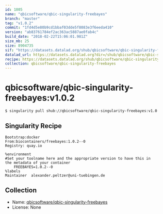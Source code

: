 ```yaml
---
id: 1805
name: "qbicsoftware/qbic-singularity-freebayes"
branch: "master"
tag: "v1.0.2"
commit: "1fd4d5e80b9cd1bbaf03dde5f8083e3f6eeda410"
version: "ab83761784ef2ac363ac5887ae0fab4c"
build_date: "2018-02-22T15:06:01.981Z"
size_mb: 25
size: 8904735
sif: "https://datasets.datalad.org/shub/qbicsoftware/qbic-singularity-freebayes/v1.0.2/2018-02-22-1fd4d5e8-ab837617/ab83761784ef2ac363ac5887ae0fab4c.simg"
datalad_url: https://datasets.datalad.org?dir=/shub/qbicsoftware/qbic-singularity-freebayes/v1.0.2/2018-02-22-1fd4d5e8-ab837617/
recipe: https://datasets.datalad.org/shub/qbicsoftware/qbic-singularity-freebayes/v1.0.2/2018-02-22-1fd4d5e8-ab837617/Singularity
collection: qbicsoftware/qbic-singularity-freebayes
---
```


# qbicsoftware/qbic-singularity-freebayes:v1.0.2

```bash
$ singularity pull shub://qbicsoftware/qbic-singularity-freebayes:v1.0.2
```

## Singularity Recipe

```singularity
Bootstrap:docker
From:biocontainers/freebayes:1.0.2--0
Registry: quay.io

%environment
#Set your toolname here and the appropriate version to have this in the metadata of your container
    FREEBAYES=1.0.2--0
%labels
Maintainer	alexander.peltzer@uni-tuebingen.de
```

## Collection

 - Name: [qbicsoftware/qbic-singularity-freebayes](https://github.com/qbicsoftware/qbic-singularity-freebayes)
 - License: None

